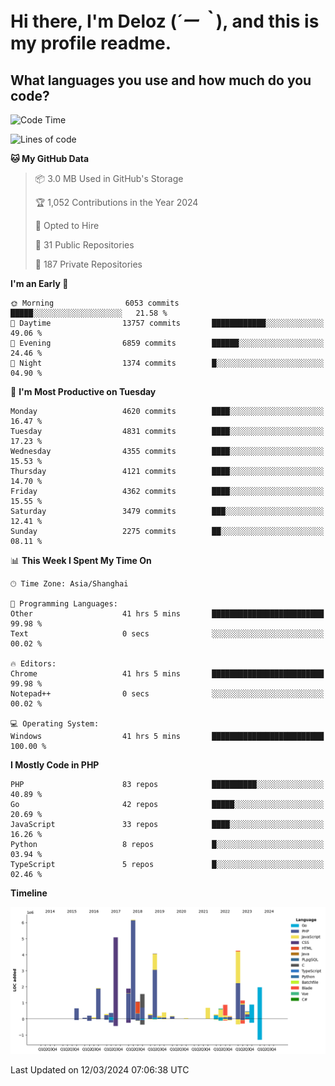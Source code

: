 # **Hi there, I'm Deloz (*´ー｀*), and this is my profile readme.**

## **What languages you use and how much do you code?**

<!--START_SECTION:waka-->
![Code Time](http://img.shields.io/badge/Code%20Time-3%2C445%20hrs%2039%20mins-blue)

![Lines of code](https://img.shields.io/badge/From%20Hello%20World%20I%27ve%20Written-35.8%20million%20lines%20of%20code-blue)

**🐱 My GitHub Data** 

> 📦 3.0 MB Used in GitHub's Storage 
 > 
> 🏆 1,052 Contributions in the Year 2024
 > 
> 💼 Opted to Hire
 > 
> 📜 31 Public Repositories 
 > 
> 🔑 187 Private Repositories 
 > 
**I'm an Early 🐤** 

```text
🌞 Morning                6053 commits        █████░░░░░░░░░░░░░░░░░░░░   21.58 % 
🌆 Daytime                13757 commits       ████████████░░░░░░░░░░░░░   49.06 % 
🌃 Evening                6859 commits        ██████░░░░░░░░░░░░░░░░░░░   24.46 % 
🌙 Night                  1374 commits        █░░░░░░░░░░░░░░░░░░░░░░░░   04.90 % 
```
📅 **I'm Most Productive on Tuesday** 

```text
Monday                   4620 commits        ████░░░░░░░░░░░░░░░░░░░░░   16.47 % 
Tuesday                  4831 commits        ████░░░░░░░░░░░░░░░░░░░░░   17.23 % 
Wednesday                4355 commits        ████░░░░░░░░░░░░░░░░░░░░░   15.53 % 
Thursday                 4121 commits        ████░░░░░░░░░░░░░░░░░░░░░   14.70 % 
Friday                   4362 commits        ████░░░░░░░░░░░░░░░░░░░░░   15.55 % 
Saturday                 3479 commits        ███░░░░░░░░░░░░░░░░░░░░░░   12.41 % 
Sunday                   2275 commits        ██░░░░░░░░░░░░░░░░░░░░░░░   08.11 % 
```


📊 **This Week I Spent My Time On** 

```text
🕑︎ Time Zone: Asia/Shanghai

💬 Programming Languages: 
Other                    41 hrs 5 mins       █████████████████████████   99.98 % 
Text                     0 secs              ░░░░░░░░░░░░░░░░░░░░░░░░░   00.02 % 

🔥 Editors: 
Chrome                   41 hrs 5 mins       █████████████████████████   99.98 % 
Notepad++                0 secs              ░░░░░░░░░░░░░░░░░░░░░░░░░   00.02 % 

💻 Operating System: 
Windows                  41 hrs 5 mins       █████████████████████████   100.00 % 
```

**I Mostly Code in PHP** 

```text
PHP                      83 repos            ██████████░░░░░░░░░░░░░░░   40.89 % 
Go                       42 repos            █████░░░░░░░░░░░░░░░░░░░░   20.69 % 
JavaScript               33 repos            ████░░░░░░░░░░░░░░░░░░░░░   16.26 % 
Python                   8 repos             █░░░░░░░░░░░░░░░░░░░░░░░░   03.94 % 
TypeScript               5 repos             █░░░░░░░░░░░░░░░░░░░░░░░░   02.46 % 
```



**Timeline**

![Lines of Code chart](https://raw.githubusercontent.com/deloz/deloz/main/assets/bar_graph.png)


 Last Updated on 12/03/2024 07:06:38 UTC
<!--END_SECTION:waka-->
